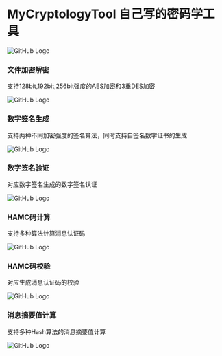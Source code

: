 # MyCryptologyTool 自己写的密码学工具
![GitHub Logo](./效果/主界面.PNG "主界面") 

### 文件加密解密
支持128bit,192bit,256bit强度的AES加密和3重DES加密

![GitHub Logo](./效果/文件加密解密.PNG "文件加密解密") 

### 数字签名生成
支持两种不同加密强度的签名算法，同时支持自签名数字证书的生成

![GitHub Logo](./效果/数字签名生成.PNG "数字签名生成") 

### 数字签名验证
对应数字签名生成的数字签名认证

![GitHub Logo](./效果/数字签名认证.PNG "数字签名认证") 

### HAMC码计算
支持多种算法计算消息认证码

![GitHub Logo](./效果/HAMC计算.PNG "HAMC计算")

### HAMC码校验
对应生成消息认证码的校验

![GitHub Logo](./效果/HMAC校验.PNG "HMAC校验")


### 消息摘要值计算
支持多种Hash算法的消息摘要值计算

![GitHub Logo](./效果/hash.PNG "HASH")
